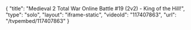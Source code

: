 {
    "title": "Medieval 2 Total War Online Battle #19 (2v2) - King of the Hill!",
    "type": "solo",
    "layout": "iframe-static",
    "videoId": "117407863",
    "url": "\/tvpembed\/117407863"
}